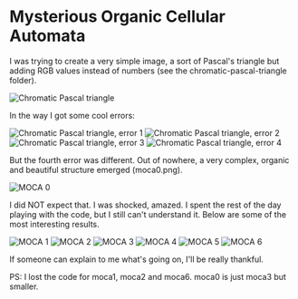 # Mysterious Organic Cellular Automata

I was trying to create a very simple image, a sort of Pascal's triangle but adding RGB values instead of numbers (see the chromatic-pascal-triangle folder).

![Chromatic Pascal triangle](chromatic-pascal-triangle/chromatic-pascal-triangle.png)

In the way I got some cool errors:

![Chromatic Pascal triangle, error 1](chromatic-pascal-triangle/chromatic-pascal-triangle-error-1.png)
![Chromatic Pascal triangle, error 2](chromatic-pascal-triangle/chromatic-pascal-triangle-error-2.png)
![Chromatic Pascal triangle, error 3](chromatic-pascal-triangle/chromatic-pascal-triangle-error-3.png)
![Chromatic Pascal triangle, error 4](chromatic-pascal-triangle/chromatic-pascal-triangle-error-4.png)

But the fourth error was different. Out of nowhere, a very complex, organic and beautiful structure emerged (moca0.png).

![MOCA 0](/moca0.png)

I did NOT expect that. I was shocked, amazed. I spent the rest of the day playing with the code, but I still can't understand it. Below are some of the most interesting results.

![MOCA 1](/moca1.png)
![MOCA 2](/moca2.png)
![MOCA 3](/moca3.png)
![MOCA 4](/moca4.png)
![MOCA 5](/moca5.png)
![MOCA 6](/moca6.png)

If someone can explain to me what's going on, I'll be really thankful.

PS: I lost the code for moca1, moca2 and moca6. moca0 is just moca3 but smaller.
